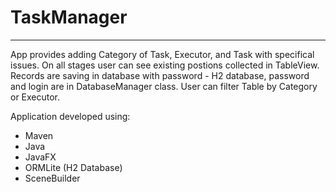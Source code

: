 # TaskManager 
___________
App provides adding Category of Task, Executor, and Task with specifical issues. On all stages user can see existing postions collected in TableView. Records are saving in database with password - H2 database, password and login are in DatabaseManager class. User can filter Table by Category or Executor.

Application developed using:
- Maven
- Java
- JavaFX
- ORMLite (H2 Database)
- SceneBuilder
